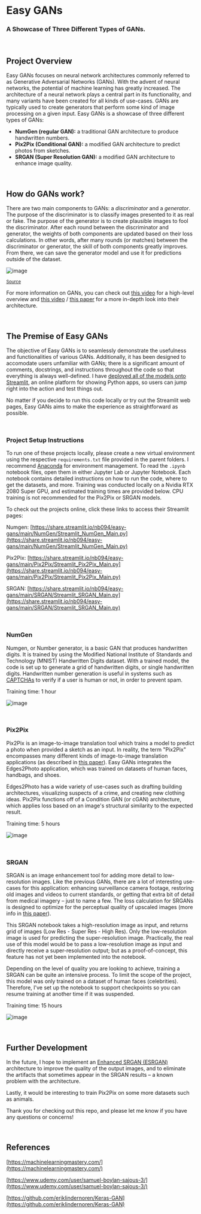 # Easy GANs
### A Showcase of Three Different Types of GANs.
‎
## Project Overview
Easy GANs focuses on neural network architectures commonly referred to as Generative Adversarial Networks (GANs). With the advent of neural networks, the potential of machine learning has greatly increased. The architecture of a neural network plays a central part in its functionality, and many variants have been created for all kinds of use-cases. GANs are typically used to create generators that perform some kind of image processing on a given input. Easy GANs is a showcase of three different types of GANs:
* **NumGen (regular GAN):** a traditional GAN architecture to produce handwritten numbers.
* **Pix2Pix (Conditional GAN):** a modified GAN architecture to predict photos from sketches.
* **SRGAN (Super Resolution GAN):** a modified GAN architecture to enhance image quality.

‎
## How do GANs work?
There are two main components to GANs: a *discriminator* and a *generator*. The purpose of the discriminator is to classify images presented to it as real or fake. The purpose of the generator is to create plausible images to fool the discriminator. After each round between the discriminator and generator, the weights of both components are updated based on their loss calculations. In other words, after many rounds (or matches) between the discriminator or generator, the skill of both components greatly improves. From there, we can save the generator model and use it for predictions outside of the dataset.

![image](https://user-images.githubusercontent.com/84533378/136279528-7763c4f3-252e-414b-9760-a34b1b722ab9.png)

<sup>[Source](https://www.researchgate.net/figure/The-architecture-of-vanilla-GANs_fig1_340458845)</sup>


For more information on GANs, you can check out [this video](https://www.youtube.com/watch?v=-Upj_VhjTBs) for a high-level overview and [this video](https://www.youtube.com/watch?v=9JpdAg6uMXs) / [this paper](https://arxiv.org/abs/1701.00160) for a more in-depth look into their architecture.

‎
## The Premise of Easy GANs
The objective of Easy GANs is to seamlessly demonstrate the usefulness and functionalities of various GANs. Additionally, it has been designed to accomodate users unfamiliar with GANs; there is a significant amount of comments, docstrings, and instructions throughout the code so that everything is always well-defined. I have [deployed all of the models onto Streamlit](https://share.streamlit.io/nb094/easy-gans/main/Pix2Pix/Streamlit_Pix2Pix_Main.py), an online platform for showing Python apps, so users can jump right into the action and test things out. 

No matter if you decide to run this code locally or try out the Streamlit web pages, Easy GANs aims to make the experience as straightforward as possible.

‎
### Project Setup Instructions
To run one of these projects locally, please create a new virtual environment using the respective `requirements.txt` file provided in the parent folders. I recommend [Anaconda](https://www.anaconda.com/products/individual) for environment management. To read the `.ipynb` notebook files, open them in either Jupyter Lab or Jupyter Notebook. Each notebook contains detailed instructions on how to run the code, where to get the datasets, and more. Training was conducted locally on a Nvidia RTX 2080 Super GPU, and estimated training times are provided below. CPU training is not recommended for the Pix2Pix or SRGAN models.

To check out the projects online, click these links to access their Streamlit pages:

Numgen: [https://share.streamlit.io/nb094/easy-gans/main/NumGen/Streamlit_NumGen_Main.py](https://share.streamlit.io/nb094/easy-gans/main/NumGen/Streamlit_NumGen_Main.py)

Pix2Pix: [https://share.streamlit.io/nb094/easy-gans/main/Pix2Pix/Streamlit_Pix2Pix_Main.py](https://share.streamlit.io/nb094/easy-gans/main/Pix2Pix/Streamlit_Pix2Pix_Main.py)

SRGAN: [https://share.streamlit.io/nb094/easy-gans/main/SRGAN/Streamlit_SRGAN_Main.py](https://share.streamlit.io/nb094/easy-gans/main/SRGAN/Streamlit_SRGAN_Main.py)

‎
### NumGen
Numgen, or Number generator, is a basic GAN that produces handwritten digits. It is trained by using the Modified National Institute of Standards and Technology (MNIST) Handwritten Digits dataset. With a trained model, the code is set up to generate a grid of handwritten digits, or single handwritten digits. Handwritten number generation is useful in systems such as [CAPTCHAs](https://en.wikipedia.org/wiki/CAPTCHAhttps://en.wikipedia.org/wiki/CAPTCHA) to verify if a user is human or not, in order to prevent spam.

Training time: 1 hour

![image](https://user-images.githubusercontent.com/84533378/136296369-edae4ea4-c173-48de-ba12-37171b6b57e3.png)

‎
### Pix2Pix
Pix2Pix is an image-to-image translation tool which trains a model to predict a photo when provided a sketch as an input. In reality, the term "Pix2Pix" encompasses many different kinds of image-to-image translation applications (as described in [this paper](https://arxiv.org/abs/1611.07004)). Easy GANs integrates the Edges2Photo application, which was trained on datasets of human faces, handbags, and shoes.

Edges2Photo has a wide variety of use-cases such as drafting building architectures, visualizing suspects of a crime, and creating new clothing ideas. Pix2Pix functions off of a Condition GAN (or cGAN) architecture, which applies loss based on an image's structural similarity to the expected result.

Training time: 5 hours

![image](https://user-images.githubusercontent.com/84533378/136296539-dbc07aef-7f86-4f99-98d7-8fe9004a0ee5.png)

‎
### SRGAN
SRGAN is an image enhancement tool for adding more detail to low-resolution images. Like the previous GANs, there are a lot of interesting use-cases for this application: enhancing surveillance camera footage, restoring old images and videos to current standards, or getting that extra bit of detail from medical imagery – just to name a few. The loss calculation for SRGANs is designed to optimize for the perceptual quality of upscaled images (more info in [this paper](https://arxiv.org/abs/1611.07004)).

This SRGAN notebook takes a high-resolution image as input, and returns grid of images (Low Res - Super Res - High Res). Only the low-resolution image is used for predicting the super-resolution image. Practically, the real use of this model would be to pass a low-resolution image as input and directly receive a super-resolution output; but as a proof-of-concept, this feature has not yet been implemented into the notebook.

Depending on the level of quality you are looking to achieve, training a SRGAN can be quite an intensive process. To limit the scope of the project, this model was only trained on a dataset of human faces (celebrities). Therefore, I've set up the notebook to support checkpoints so you can resume training at another time if it was suspended.

Training time: 15 hours

![image](https://user-images.githubusercontent.com/84533378/136296767-36f153db-055a-41d4-99c7-0458101e211d.png)

‎
## Further Development
In the future, I hope to implement an [Enhanced SRGAN (ESRGAN)](https://arxiv.org/abs/1809.00219v1) architecture to improve the quality of the output images, and to eliminate the artifacts that sometimes appear in the SRGAN results – a known problem with the architecture.

Lastly, it would be interesting to train Pix2Pix on some more datasets such as animals.

Thank you for checking out this repo, and please let me know if you have any questions or concerns!

‎
## References
[https://machinelearningmastery.com/](https://machinelearningmastery.com/)

[https://www.udemy.com/user/samuel-boylan-sajous-3/](https://www.udemy.com/user/samuel-boylan-sajous-3/)

[https://github.com/eriklindernoren/Keras-GAN](https://github.com/eriklindernoren/Keras-GAN)
